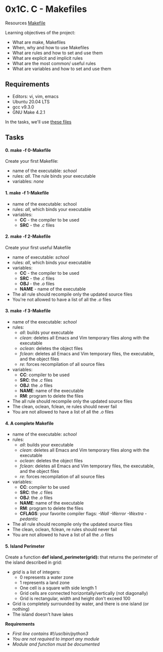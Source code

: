 # 0x1C. C - Makefiles

Resources [Makefile](https://opensource.com/article/18/8/what-how-makefile)

Learning objectives of the project:
* What are make, Makefiles
* When, why and how to use Makefiles
* What are rules and how to set and use them
* What are explicit and implicit rules
* What are the most common/ useful rules
* What are variables and how to set and use them

## Requirements
* Editors: vi, vim, emacs
* Ubuntu 20.04 LTS
* gcc v9.3.0
* GNU Make 4.2.1

In the tasks, we'll use [these files](https://github.com/holbertonschool/0x1B.c)

## Tasks
#### 0. make -f 0-Makefile
Create your first Makefile:
* name of the executable: _school_
* rules: _all_. The rule binds your executable
* variables: _none_

#### 1. make -f 1-Makefile
* name of the executable: school
* rules: _all_, which binds your executable
* variables:
    * __CC__ - the compiler to be used
    * __SRC__ - the _.c_ files

#### 2. make -f 2-Makefile
Create your first useful Makefile
* name of executable: _school_
* rules: _all_, which binds your executable
* variables:
    * __CC__ - the compiler to be used
    * __SRC__ - the _.c_ files
    * __OBJ__ - the _.o_ files
    * __NAME__ - name of the executable
* The all rule should recompile only the updated source files
* You're not allowed to have a list of all the _.o_ files

#### 3. make -f 3-Makefile
* name of the executable: _school_
* rules:
    * _all_: builds your executable
    * _clean_: deletes all Emacs and Vim temporary files along with the executable
    * _oclean_: deletes the object files
    * _fclean_: deletes all Emacs and Vim temporary files, the executable, and the object files
    * _re_: forces recompilation of all source files
* variables:
    * __CC__: compiler to be used
    * __SRC__: the _.c_ files
    * __OBJ__: the _.o_ files
    * __NAME__: name of the executable
    * __RM__: program to delete the files
* The all rule should recompile only the updated source files
* The clean, oclean, fclean, re rules should never fail
* You are not allowed to have a list of all the _.o_ files

#### 4. A complete Makefile
* name of the executable: _school_
* rules:
    * _all_: builds your executable
    * _clean_: deletes all Emacs and Vim temporary files along with the executable
    * _oclean_: deletes the object files
    * _fclean_: deletes all Emacs and Vim temporary files, the executable, and the object files
    * _re_: forces recompilation of all source files
* variables:
    * __CC__: compiler to be used
    * __SRC__: the _.c_ files
    * __OBJ__: the _.o_ files
    * __NAME__: name of the executable
    * __RM__: program to delete the files
    * __CFLAGS__: your favorite compiler flags: _-Wall_ _-Werror_ _-Wextra_ _-pedantic_
* The all rule should recompile only the updated source files
* The clean, oclean, fclean, re rules should never fail
* You are not allowed to have a list of all the _.o_ files

#### 5. Island Perimeter
Create a function __def island_perimeter(grid):__ that returns the perimeter of the island described in grid:
* _grid_ is a list of integers:
    * 0 represents a water zone
    * 1 represents a land zone
    * One cell is a square with side length 1
    * Grid cells are connected horizontally/vertically (not diagonally)
    * Grid is rectangular, width and height don't exceed 100
* Grid is completely surrounded by water, and there is one island (or nothing)
* The island doesn't have lakes

__Requirements__
* _First line contains #!/usr/bin/python3_
* _You are not required to import any module_
* _Module and function must be documented_
